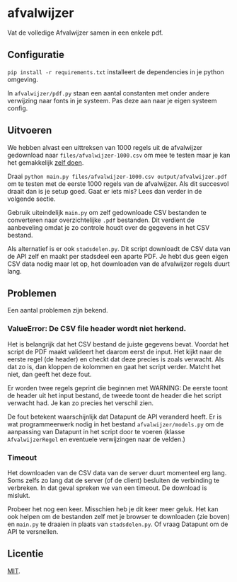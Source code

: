 # afvalwijzer
Vat de volledige Afvalwijzer samen in een enkele pdf.

## Configuratie
`pip install -r requirements.txt` installeert de dependencies in je python
omgeving.

In `afvalwijzer/pdf.py` staan een aantal constanten met onder andere verwijzing
naar fonts in je systeem. Pas deze aan naar je eigen systeem config.

## Uitvoeren
We hebben alvast een uittreksen van 1000 regels uit de afvalwijzer gedownload
naar `files/afvalwijzer-1000.csv` om mee te testen maar je kan het gemakkelijk
[zelf doen][afvalwijzer-1000-regels].

Draai `python main.py files/afvalwijzer-1000.csv output/afvalwijzer.pdf` om te
testen met de eerste 1000 regels van de afvalwijzer. Als dit succesvol draait
dan is je setup goed. Gaat er iets mis? Lees dan verder in de volgende sectie.

Gebruik uiteindelijk `main.py` om zelf gedownloade CSV bestanden te converteren
naar overzichtelijke `.pdf` bestanden. Dit verdient de aanbeveling omdat je zo
controle houdt over de gegevens in het CSV bestand.

Als alternatief is er ook `stadsdelen.py`. Dit script downloadt de CSV data van
de API zelf en maakt per stadsdeel een aparte PDF. Je hebt dus geen eigen CSV
data nodig maar let op, het downloaden van de afvalwijzer regels duurt lang.

## Problemen

Een aantal problemen zijn bekend.

### ValueError: De CSV file header wordt niet herkend.

Het is belangrijk dat het CSV bestand de juiste gegevens bevat. Voordat het
script de PDF maakt valideert het daarom eerst de input. Het kijkt naar de
eerste regel (de header) en checkt dat deze precies is zoals verwacht. Als dat
zo is, dan kloppen de kolommen en gaat het script verder. Matcht het niet, dan
geeft het deze fout.

Er worden twee regels geprint die beginnen met WARNING: De eerste toont de
header uit het input bestand, de tweede toont de header die het script verwacht
had. Je kan zo precies het verschil zien.

De fout betekent waarschijnlijk dat Datapunt de API veranderd heeft. Er is wat
programmeerwerk nodig in het bestand `afvalwijzer/models.py` om de aanpassing
van Datapunt in het script door te voeren (klasse `AfvalwijzerRegel` en
eventuele verwijzingen naar de velden.)

### Timeout

Het downloaden van de CSV data van de server duurt momenteel erg lang. Soms
zelfs zo lang dat de server (of de client) besluiten de verbinding te
verbreken. In dat geval spreken we van een timeout. De download is mislukt.

Probeer het nog een keer. Misschien heb je dit keer meer geluk. Het kan ook
helpen om de bestanden zelf met je browser te downloaden (zie boven) en
`main.py` te draaien in plaats van `stadsdelen.py`. Of vraag Datapunt om de API
te versnellen.

## Licentie

[MIT](./LICENSE).



[afvalwijzer-1000-regels]: https://api.data.amsterdam.nl/v1/afvalwijzer/afvalwijzer/?gbdBuurtCode[like]=A*&_pageSize=1000&_format=csv

